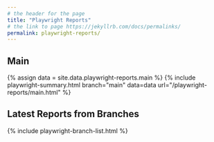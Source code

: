 ```yaml
---
# the header for the page
title: "Playwright Reports"
# the link to page https://jekyllrb.com/docs/permalinks/
permalink: playwright-reports/
---
```


<div>
  <h2>Main</h2>
  <!-- Get the data from `_data/playwright-reports/main.json` and assign it to a variable called `data`. -->
  {% assign data = site.data.playwright-reports.main %}
  <!-- 
    Include the html snippet in `_includes/playwright-summary.html` with the parameters "main" as `branch`,
    the data variable as `data`, and "/playwright-reports/main.html" as `url`.
  -->
  {% include playwright-summary.html branch="main" data=data url="/playwright-reports/main.html" %}

  <div class="branch-reports">
    <h2>Latest Reports from Branches</h2>
    <!-- Include the html snippet in `_includes/playwright-branch-list.html` -->
    {% include playwright-branch-list.html %}
  </div>
</div>
